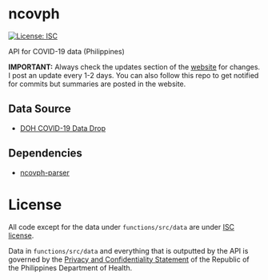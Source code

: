 # ncovph

[![License: ISC](https://img.shields.io/badge/License-ISC-blue.svg)](https://raw.githubusercontent.com/hyubs/ncovph/master/LICENSE)

API for COVID-19 data (Philippines)

**IMPORTANT:** Always check the updates section of the [website](https://ncovph.com) for changes. I post an update every 1-2 days. You can also follow this repo to get notified for commits but summaries are posted in the website.

## Data Source

* [DOH COVID-19 Data Drop](https://drive.google.com/drive/folders/10VkiUA8x7TS2jkibhSZK1gmWxFM-EoZP)

## Dependencies

* [ncovph-parser](https://github.com/hyubs/ncovph-parser)

# License

All code except for the data under `functions/src/data` are under [ISC license](https://github.com/hyubs/ncovph/blob/master/LICENSE).

Data in `functions/src/data` and everything that is outputted by the API is governed by the [Privacy and Confidentiality Statement](https://drive.google.com/drive/folders/10VkiUA8x7TS2jkibhSZK1gmWxFM-EoZP) of the Republic of the Philippines Department of Health.